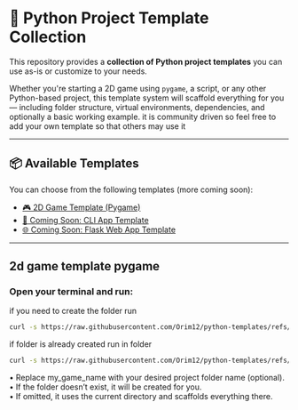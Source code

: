 # 🧰 Python Project Template Collection

This repository provides a **collection of Python project templates** you can use as-is or customize to your needs.

Whether you're starting a 2D game using `pygame`, a script, or any other Python-based project, this template system will scaffold everything for you — including folder structure, virtual environments, dependencies, and optionally a basic working example.
it is community driven so feel free to add your own template so that others may use it

---

## 📦 Available Templates

You can choose from the following templates (more coming soon):

- [🎮 2D Game Template (Pygame)](#2d-game-template-pygame)
- [🔁 Coming Soon: CLI App Template](#)
- [🌐 Coming Soon: Flask Web App Template](#)

---

## 2d game template pygame

### Open your terminal and run:<br>
if you need to create the folder run
```bash
curl -s https://raw.githubusercontent.com/Orim12/python-templates/refs/heads/main/python-2d-template.sh | bash -s my_game_name
```

if folder is already created run in folder
```bash
curl -s https://raw.githubusercontent.com/Orim12/python-templates/refs/heads/main/python-2d-template.sh | bash
```
•	Replace my_game_name with your desired project folder name (optional).<br>
• If the folder doesn’t exist, it will be created for you.<br>
•	If omitted, it uses the current directory and scaffolds everything there.<br>
